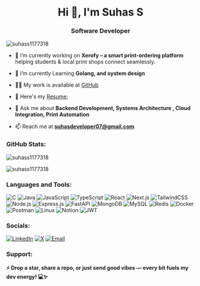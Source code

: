 <h1 align="center">Hi 👋, I'm Suhas S</h1>
<h3 align="center">Software Developer</h3>

<p align="left">
  <img src="https://komarev.com/ghpvc/?username=suhass1177318&label=Profile%20views&color=0e75b6&style=flat" alt="suhass1177318" />
</p>

- 🔭 I’m currently working on **Xerofy – a smart print-ordering platform** helping students & local print shops connect seamlessly.

- 🌱 I’m currently Learning **Golang, and system design**

- 👨‍💻 My work is available at [GitHub](https://github.com/suhas-developer07)

- 🧾 Here's my [Resume](https://drive.google.com/your-resume-link-here);

- 💬 Ask me about **Backend Development, Systems Architecture , Cloud Integration, Print Automation**

- 📫 Reach me at **suhasdeveloper07@gmail.com**

<h3 align="left">GitHub Stats:</h3>

<p>
  <img align="center" src="https://github-readme-stats.vercel.app/api?username=suhas-developer07&show_icons=true&locale=en" alt="suhass1177318" />
</p>
<p>
  <img align="center" src="https://github-readme-streak-stats.herokuapp.com/?user=suhas-developer07&" alt="suhass1177318" />
</p>

<h3 align="left">Languages and Tools:</h3>

![C](https://img.shields.io/badge/c-%2300599C.svg?style=flat&logo=c&logoColor=white)
![Java](https://img.shields.io/badge/Java-%23ED8B00.svg?style=flat&logo=openjdk&logoColor=white)
![JavaScript](https://img.shields.io/badge/javascript-%23323330.svg?style=flat&logo=javascript&logoColor=%23F7DF1E)
![TypeScript](https://img.shields.io/badge/TypeScript-%23007ACC.svg?style=flat&logo=typescript&logoColor=white)
![React](https://img.shields.io/badge/React-%2320232a.svg?style=flat&logo=react&logoColor=%2361DAFB)
![Next.js](https://img.shields.io/badge/Next.js-000000.svg?style=flat&logo=next.js&logoColor=white)
![TailwindCSS](https://img.shields.io/badge/TailwindCSS-%2338B2AC.svg?style=flat&logo=tailwind-css&logoColor=white)
![Node.js](https://img.shields.io/badge/Node.js-6DA55F.svg?style=flat&logo=node.js&logoColor=white)
![Express.js](https://img.shields.io/badge/Express.js-%23404d59.svg?style=flat&logo=express&logoColor=%2361DAFB)
![FastAPI](https://img.shields.io/badge/FastAPI-005571.svg?style=flat&logo=fastapi)
![MongoDB](https://img.shields.io/badge/MongoDB-%234ea94b.svg?style=flat&logo=mongodb&logoColor=white)
![MySQL](https://img.shields.io/badge/mysql-%2300f.svg?style=flat&logo=mysql&logoColor=white)
![Redis](https://img.shields.io/badge/Redis-%23DC382D.svg?style=flat&logo=redis&logoColor=white)
![Docker](https://img.shields.io/badge/Docker-%230db7ed.svg?style=flat&logo=docker&logoColor=white)
![Postman](https://img.shields.io/badge/Postman-FF6C37?style=flat&logo=postman&logoColor=white)
![Linux](https://img.shields.io/badge/Linux-FCC624?style=flat&logo=linux&logoColor=black)
![Notion](https://img.shields.io/badge/Notion-%23000000.svg?style=flat&logo=notion&logoColor=white)
![JWT](https://img.shields.io/badge/JWT-black?style=flat&logo=JSON%20web%20tokens)

<h3 align="left">Socials:</h3>

[![LinkedIn](https://img.shields.io/badge/LinkedIn-%230077B5.svg?style=flat&logo=linkedin&logoColor=white)](https://www.linkedin.com/in/suhas-developer/)
[![X](https://img.shields.io/badge/X-black.svg?style=flat&logo=X&logoColor=white)](https://x.com/suhass1177318)
[![Email](https://img.shields.io/badge/Email-D14836?style=flat&logo=gmail&logoColor=white)](mailto:sharmasuhas22@gmail.com)

<h3 align="left">Support:</h3>
<p><b>⚡ Drop a star, share a repo, or just send good vibes — every bit fuels my dev energy! 💻✨</b></p>

